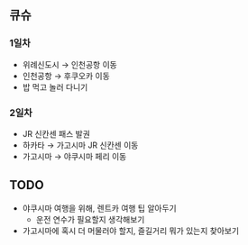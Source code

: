 ## 큐슈
### 1일차
- 위례신도시 → 인천공항 이동
- 인천공항 → 후쿠오카 이동
- 밥 먹고 놀러 다니기

### 2일차
- JR 신칸센 패스 발권
- 하카타 → 가고시마 JR 신칸센 이동
- 가고시마 → 야쿠시마 페리 이동

## TODO
- 야쿠시마 여행을 위해, 렌트카 여행 팁 알아두기
	- 운전 연수가 필요할지 생각해보기
- 가고시마에 혹시 더 머물러야 할지, 즐길거리 뭐가 있는지 찾아보기
